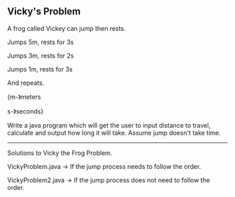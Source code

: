 Vicky's Problem
-----------------
A frog called Vickey can jump then rests.

Jumps 5m, rests for 3s

Jumps 3m, rests for 2s

Jumps 1m, rests for 3s

And repeats.

{m-》meters

 s-》seconds}

Write a java program which will get the user to input distance to travel, 
calculate and output how long it will take. Assume jump doesn't take time.

------------------------------------------------------------------------------
Solutions to Vicky the Frog Problem.

VickyProblem.java  -> If the jump process needs to follow the order.

VickyProblem2.java -> If the jump process does not need to follow the order.

